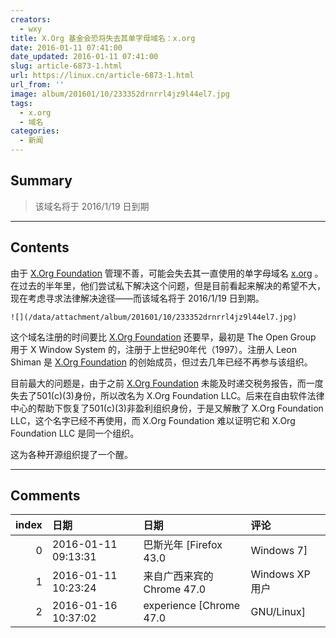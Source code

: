 ```yaml
---
creators:
  - wxy
title: X.Org 基金会恐将失去其单字母域名：x.org
date: 2016-01-11 07:41:00
date_updated: 2016-01-11 07:41:00
slug: article-6873-1.html
url: https://linux.cn/article-6873-1.html
url_from: ''
image: album/201601/10/233352drnrrl4jz9l44el7.jpg
tags:
  - x.org
  - 域名
categories:
  - 新闻
---
```


## Summary

> 该域名将于 2016/1/19 日到期

***

<!-- more -->

## Contents

由于 [X.Org Foundation](http://www.x.org/wiki/XorgFoundation/) 管理不善，可能会失去其一直使用的单字母域名 [x.org](http://www.x.org/) 。在过去的半年里，他们尝试私下解决这个问题，但是目前看起来解决的希望不大，现在考虑寻求法律解决途径——而该域名将于 2016/1/19 日到期。

`![](/data/attachment/album/201601/10/233352drnrrl4jz9l44el7.jpg)`

这个域名注册的时间要比 [X.Org Foundation](http://www.x.org/wiki/XorgFoundation/) 还要早，最初是 The Open Group 用于 X Window System 的，注册于上世纪90年代（1997）。注册人 Leon Shiman 是 [X.Org Foundation](http://www.x.org/wiki/XorgFoundation/) 的创始成员，但过去几年已经不再参与该组织。

目前最大的问题是，由于之前 [X.Org Foundation](http://www.x.org/wiki/XorgFoundation/) 未能及时递交税务报告，而一度失去了501(c)(3)身份，所以改名为 X.Org Foundation LLC。后来在自由软件法律中心的帮助下恢复了501(c)(3)非盈利组织身份，于是又解散了 X.Org Foundation LLC，这个名字已经不再使用，而 X.Org Foundation 难以证明它和 X.Org Foundation LLC 是同一个组织。

这为各种开源组织提了一个醒。

***

## Comments

|   index | 日期                | 日期                                       | 评论                    |
|--------:|:--------------------|:-------------------------------------------|:------------------------|
|       0 | 2016-01-11 09:13:31 | 巴斯光年 [Firefox 43.0|Windows 7]          | 没看明白啊~~~~~         |
|       1 | 2016-01-11 10:23:24 | 来自广西来宾的 Chrome 47.0|Windows XP 用户 | way.land                |
|       2 | 2016-01-16 10:37:02 | experience [Chrome 47.0|GNU/Linux]         | 看到X.org就想到开源驱动 |

